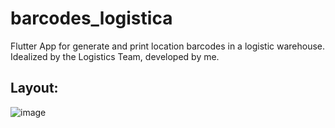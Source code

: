 # barcodes_logistica

Flutter App for generate and print location barcodes in a logistic warehouse.  
Idealized by the Logistics Team, developed by me.

## Layout:
![image](https://user-images.githubusercontent.com/86815680/226826492-bf18d433-cefc-408a-a348-a4b89399ab45.png)
